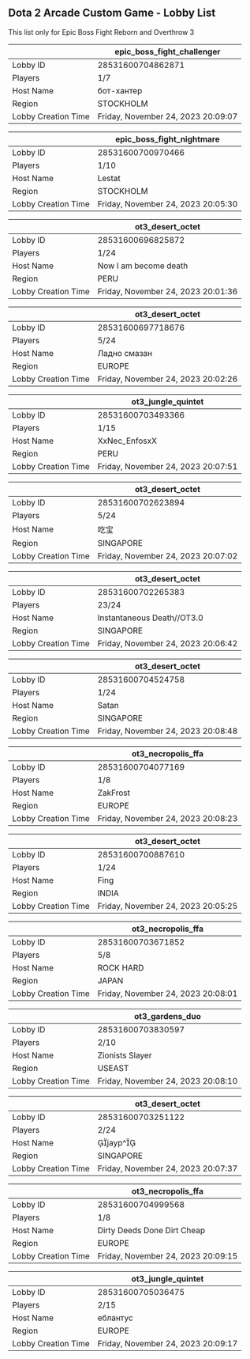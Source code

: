 ## Dota 2 Arcade Custom Game - Lobby List

This list only for Epic Boss Fight Reborn and Overthrow 3

|  | epic_boss_fight_challenger |
| ------ | ------ |
| Lobby ID | 28531600704862871 |
| Players | 1/7 |
| Host Name | бот-хантер |
| Region | STOCKHOLM |
| Lobby Creation Time | Friday, November 24, 2023 20:09:07 |


|  | epic_boss_fight_nightmare |
| ------ | ------ |
| Lobby ID | 28531600700970466 |
| Players | 1/10 |
| Host Name | Lestat |
| Region | STOCKHOLM |
| Lobby Creation Time | Friday, November 24, 2023 20:05:30 |


|  | ot3_desert_octet |
| ------ | ------ |
| Lobby ID | 28531600696825872 |
| Players | 1/24 |
| Host Name | Now I am become death |
| Region | PERU |
| Lobby Creation Time | Friday, November 24, 2023 20:01:36 |


|  | ot3_desert_octet |
| ------ | ------ |
| Lobby ID | 28531600697718676 |
| Players | 5/24 |
| Host Name | Ладно смазан |
| Region | EUROPE |
| Lobby Creation Time | Friday, November 24, 2023 20:02:26 |


|  | ot3_jungle_quintet |
| ------ | ------ |
| Lobby ID | 28531600703493366 |
| Players | 1/15 |
| Host Name | XxNec_EnfosxX |
| Region | PERU |
| Lobby Creation Time | Friday, November 24, 2023 20:07:51 |


|  | ot3_desert_octet |
| ------ | ------ |
| Lobby ID | 28531600702623894 |
| Players | 5/24 |
| Host Name | 吃宝 |
| Region | SINGAPORE |
| Lobby Creation Time | Friday, November 24, 2023 20:07:02 |


|  | ot3_desert_octet |
| ------ | ------ |
| Lobby ID | 28531600702265383 |
| Players | 23/24 |
| Host Name | Instantaneous Death//OT3.0 |
| Region | SINGAPORE |
| Lobby Creation Time | Friday, November 24, 2023 20:06:42 |


|  | ot3_desert_octet |
| ------ | ------ |
| Lobby ID | 28531600704524758 |
| Players | 1/24 |
| Host Name | Satan |
| Region | SINGAPORE |
| Lobby Creation Time | Friday, November 24, 2023 20:08:48 |


|  | ot3_necropolis_ffa |
| ------ | ------ |
| Lobby ID | 28531600704077169 |
| Players | 1/8 |
| Host Name | ZakFrost |
| Region | EUROPE |
| Lobby Creation Time | Friday, November 24, 2023 20:08:23 |


|  | ot3_desert_octet |
| ------ | ------ |
| Lobby ID | 28531600700887610 |
| Players | 1/24 |
| Host Name | Fing |
| Region | INDIA |
| Lobby Creation Time | Friday, November 24, 2023 20:05:25 |


|  | ot3_necropolis_ffa |
| ------ | ------ |
| Lobby ID | 28531600703671852 |
| Players | 5/8 |
| Host Name | ROCK HARD |
| Region | JAPAN |
| Lobby Creation Time | Friday, November 24, 2023 20:08:01 |


|  | ot3_gardens_duo |
| ------ | ------ |
| Lobby ID | 28531600703830597 |
| Players | 2/10 |
| Host Name | Zionists Slayer |
| Region | USEAST |
| Lobby Creation Time | Friday, November 24, 2023 20:08:10 |


|  | ot3_desert_octet |
| ------ | ------ |
| Lobby ID | 28531600703251122 |
| Players | 2/24 |
| Host Name | jayp^ |
| Region | SINGAPORE |
| Lobby Creation Time | Friday, November 24, 2023 20:07:37 |


|  | ot3_necropolis_ffa |
| ------ | ------ |
| Lobby ID | 28531600704999568 |
| Players | 1/8 |
| Host Name | Dirty Deeds Done Dirt Cheap |
| Region | EUROPE |
| Lobby Creation Time | Friday, November 24, 2023 20:09:15 |


|  | ot3_jungle_quintet |
| ------ | ------ |
| Lobby ID | 28531600705036475 |
| Players | 2/15 |
| Host Name | еблантус |
| Region | EUROPE |
| Lobby Creation Time | Friday, November 24, 2023 20:09:17 |


